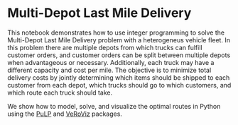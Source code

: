 # Multi-Depot Last Mile Delivery

This notebook demonstrates how to use integer programming to solve the Multi-Depot Last Mile Delivery problem with a 
heterogeneus vehicle fleet. In this problem there are multiple depots from which trucks can fulfill customer orders, and 
customer orders can be split between multiple depots when advantageous or necessary. Additionally, each truck
may have a different capacity and cost per mile. The objective is to minimize total delivery costs by jointly 
determining which items should be shipped to each customer from each depot, which trucks should go to which
customers, and which route each truck should take.

We show how to model, solve, and visualize the optimal routes in Python using 
the [PuLP](https://coin-or.github.io/pulp/)  and [VeRoViz](https://veroviz.org/) packages.
